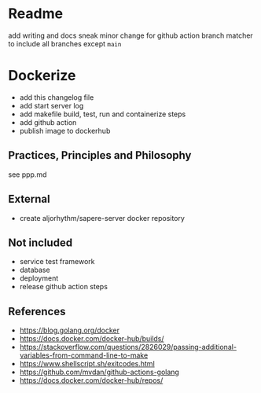 # Readme

add writing and docs
sneak minor change for github action branch matcher to include all branches except `main`

# Dockerize

- add this changelog file
- add start server log
- add makefile build, test, run and containerize steps
- add github action
- publish image to dockerhub

## Practices, Principles and Philosophy

see ppp.md

## External

- create aljorhythm/sapere-server docker repository

## Not included

- service test framework
- database
- deployment
- release github action steps

## References

- https://blog.golang.org/docker
- https://docs.docker.com/docker-hub/builds/
- https://stackoverflow.com/questions/2826029/passing-additional-variables-from-command-line-to-make
- https://www.shellscript.sh/exitcodes.html
- https://github.com/mvdan/github-actions-golang
- https://docs.docker.com/docker-hub/repos/